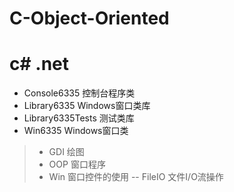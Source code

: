 # C-Object-Oriented
c# .net
======

- Console6335 控制台程序类
- Library6335 Windows窗口类库
- Library6335Tests  测试类库
- Win6335 Windows窗口类
>- GDI  绘图
>- OOP  窗口程序
>- Win  窗口控件的使用
> -- FileIO  文件I/O流操作
